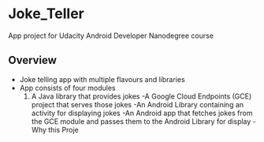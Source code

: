 # Joke_Teller

App project for Udacity Android Developer Nanodegree course <br>

## Overview
* Joke telling app with multiple flavours and libraries
* App consists of four modules 
   1. A Java library that provides jokes
 -A Google Cloud Endpoints (GCE) project that serves those jokes
 -An Android Library containing an activity for displaying jokes
 -An Android app that fetches jokes from the GCE module and passes them to the Android Library for display
 -Why this Proje
